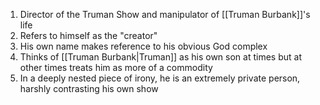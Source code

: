 1. Director of the Truman Show and manipulator of [[Truman Burbank]]'s life
2. Refers to himself as the "creator"
3. His own name makes reference to his obvious God complex
4. Thinks of [[Truman Burbank|Truman]] as his own son at times but at other times treats him as more of a commodity
5. In a deeply nested piece of irony, he is an extremely private person, harshly contrasting his own show